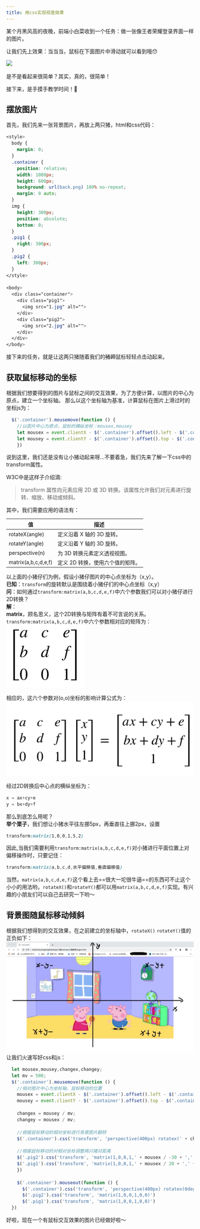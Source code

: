 ```yaml
---
title: 用css实现视差效果
---
```


某个月黑风高的夜晚，前端小白菜收到一个任务：做一张像王者荣耀登录界面一样的图片。  
<!-- more -->
让我们先上效果：当当当，鼠标在下面图片中滑动就可以看到哦😯

![](../assets/example.gif)

是不是看起来很简单？其实，真的，很简单！  

接下来，是手摸手教学时间！:100:

## 摆放图片
首先，我们先来一张背景图片，再放上两只猪，html和css代码：  
```css
<style>
  body {
    margin: 0;
  }
  .container {
    position: relative;
    width: 1080px;
    height: 600px;
    background: url(back.png) 100% no-repeat;
    margin: 0 auto;
  }
  img {
    height: 300px;
    position: absolute;
    bottom: 0;
  }
  .pig1 {
    right: 300px;
  }
  .pig2 {
    left: 300px;
  }
</style>

<body>
  <div class="container">
    <div class="pig1">
      <img src="1.jpg" alt="">
    </div>
    <div class="pig2">
      <img src="2.jpg" alt="">
    </div>
  </div>
</body>  
```
接下来的任务，就是让这两只猪随着我们的~~猪蹄~~鼠标轻轻点击动起来。  

## 获取鼠标移动的坐标
根据我们想要得到的图片与鼠标之间的交互效果，为了方便计算，以图片的中心为原点，建立一个坐标轴。 那么以这个坐标轴为基准，计算鼠标在图片上滑过时的坐标js为：

```js
  $('.container').mousemove(function () {
    //以图片中心为原点，鼠标的横纵坐标：mousex,mousey
    let mousex = event.clientX - $('.container').offset().left - $('.container').width() / 2;
    let mousey = event.clientY - $('.container').offset().top - $('.container').height() / 2;
    })
```

说到这里，我们还是没有让小猪动起来呀...不要着急，我们先来了解一下css中的transform属性。

W3C中是这样子介绍滴:
>transform 属性向元素应用 2D 或 3D 转换。该属性允许我们对元素进行旋转、缩放、移动或倾斜。

其中，我们需要应用的语法有：

值| 描述
---|---
rotateX(angle) |定义沿着 X 轴的 3D 旋转。
rotateY(angle)| 定义沿着 Y 轴的 3D 旋转。
perspective(n)|	为 3D 转换元素定义透视视图。
matrix(a,b,c,d,e,f)|定义 2D 转换，使用六个值的矩阵。

以上面的小猪仔们为例，假设小猪仔图片的中心点坐标为（x,y）。  
**已知**：`transform`的旋转默认是围绕着小猪仔们的中心点坐标（x,y）  
**问**：如何通过`transform:matrix(a,b,c,d,e,f)`中六个参数我们可以对小猪仔进行2D转换？  
**解**：  
**matrix**，顾名思义，这个2D转换与矩阵有着不可言说的关系。 `transform:matrix(a,b,c,d,e,f)`中六个参数相对应的矩阵为：  
![matrix](../assets/matrix.png)

相应的，这六个参数对(o,o)坐标的影响计算公式为：  
![matrix](../assets/matrixFunc.png)

经过2D转换后中心点的横纵坐标为：

```js
x = ax+cy+e
y = bx+dy+f
```

那么到底怎么用呢？  
**举个栗子**，我们想让小猪水平往左挪5px，再垂直往上挪2px，设置  
```css
transform:matrix(1,0,0,1,5,2)
```

因此,当我们需要利用`transform:matrix(a,b,c,d,e,f)`对小猪进行平面位置上对偏移操作时，只要记住：  

```css
transform:matrix(a,b,c,d,水平偏移值,垂直偏移值)
```

当然，`matrix(a,b,c,d,e,f)`这个看上去==很大一坨很牛逼==的东西可不止这个小小的用法哟，`rotateX()`和`rotateY()`都可以用`matrix(a,b,c,d,e,f)`实现。有兴趣的小朋友们可以自己去研究一下哟～

## 背景图随鼠标移动倾斜
根据我们想得到的交互效果，在之前建立的坐标轴中，`rotateX()` `rotateY()`值的正负如下：
![scale](../assets/scale.png)
让我们火速写好css和js：
```js
  let mousex,mousey,changex,changey;
  let mv = 500;
  $('.container').mousemove(function () {
    //相对图片中心为坐标轴，鼠标移动的位置
    mousex = event.clientX - $('.container').offset().left - $('.container').width() / 2;
    mousey = event.clientY - $('.container').offset().top - $('.container').height() / 2;
    
    changex = mousey / mv;
    changey = mousex / mv;

    //根据鼠标移动的相对坐标进行背景图片翻转
    $('.container').css('transform', 'perspective(400px) rotatex(' + changex + 'deg) rotateY(' + changey + 'deg)')
    
    //根据鼠标移动的对相对坐标调整两只猪对距离
    $('.pig2').css('transform', 'matrix(1,0,0,1,' + mousex / -30 + ',' + mousey / -30 + ')')
    $('.pig1').css('transform', 'matrix(1,0,0,1,' + mousex / 20 + ',' + mousey / 20 + ')')
    })
    
    $('.container').mouseout(function () {
      $('.container').css('transform', 'perspective(400px) rotatex(0deg) rotateY(0deg)')
      $('.pig2').css('transform', 'matrix(1,0,0,1,0,0)')
      $('.pig1').css('transform', 'matrix(1,0,0,1,0,0)')
  })
```  

好啦，现在一个有鼠标交互效果的图片已经做好啦～  